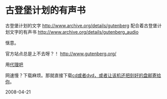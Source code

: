 # 古登堡计划的有声书

古登堡计划的文字
http://www.archive.org/details/gutenberg
配合着古登堡计划文字的有声书
http://www.archive.org/details/gutenberg_audio

惬意。

官方站点总是上不去呀？！
http://www.gutenberg.org/

用[代理吧](https://tor-proxy.net/cgi-bin/enc/nph-proxy_jap.cgi/111110A/687474703a2f2f7777772e677574656e626572672e6f72672f77696b692f4d61696e5f50616765)

网速慢？下载麻烦。那就直接下载[cd或者dvd，或者让该机还把刻好的盘邮寄给你](https://tor-proxy.net/cgi-bin/enc/nph-proxy_jap.cgi/111110A/687474703a2f2f7777772e677574656e626572672e6f72672f77696b692f477574656e626572673a5468655f43445f616e645f4456445f50726f6a656374
)。


2008-04-21